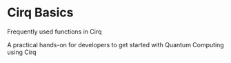 # Cirq Basics
Frequently used functions in Cirq

A practical hands-on for developers to get started with Quantum Computing using Cirq
